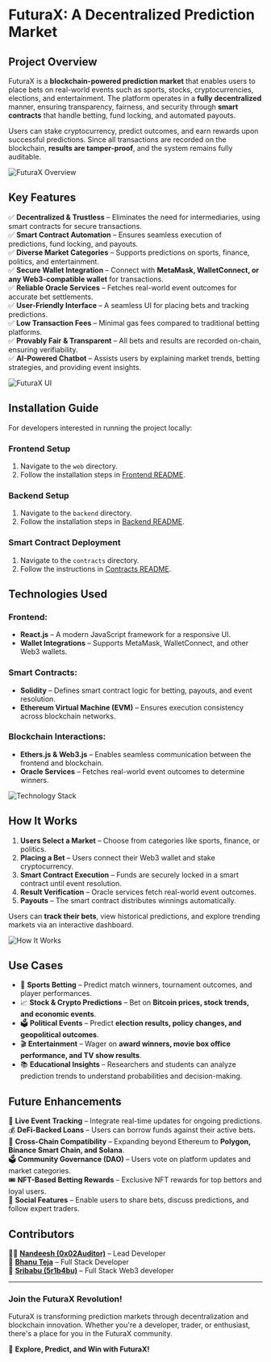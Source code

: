 # FuturaX: A Decentralized Prediction Market

## Project Overview
FuturaX is a **blockchain-powered prediction market** that enables users to place bets on real-world events such as sports, stocks, cryptocurrencies, elections, and entertainment. The platform operates in a **fully decentralized** manner, ensuring transparency, fairness, and security through **smart contracts** that handle betting, fund locking, and automated payouts.

Users can stake cryptocurrency, predict outcomes, and earn rewards upon successful predictions. Since all transactions are recorded on the blockchain, **results are tamper-proof**, and the system remains fully auditable.

![FuturaX Overview](https://github.com/user-attachments/assets/ea1bbced-dd23-4bd0-a57f-3d2a3c1db979)

## Key Features
✅ **Decentralized & Trustless** – Eliminates the need for intermediaries, using smart contracts for secure transactions.  
✅ **Smart Contract Automation** – Ensures seamless execution of predictions, fund locking, and payouts.  
✅ **Diverse Market Categories** – Supports predictions on sports, finance, politics, and entertainment.  
✅ **Secure Wallet Integration** – Connect with **MetaMask, WalletConnect, or any Web3-compatible wallet** for transactions.  
✅ **Reliable Oracle Services** – Fetches real-world event outcomes for accurate bet settlements.  
✅ **User-Friendly Interface** – A seamless UI for placing bets and tracking predictions.  
✅ **Low Transaction Fees** – Minimal gas fees compared to traditional betting platforms.  
✅ **Provably Fair & Transparent** – All bets and results are recorded on-chain, ensuring verifiability.  
✅ **AI-Powered Chatbot** – Assists users by explaining market trends, betting strategies, and providing event insights.  

![FuturaX UI](https://github.com/user-attachments/assets/d7f800b0-5cb1-4406-9e26-aa1d8e908cbd)

## Installation Guide
For developers interested in running the project locally:

### Frontend Setup
1. Navigate to the `web` directory.
2. Follow the installation steps in [Frontend README](https://github.com/Sribabu-Mandraju/futureX/blob/main/README.md).

### Backend Setup
1. Navigate to the `backend` directory.
2. Follow the installation steps in [Backend README](https://github.com/Sribabu-Mandraju/futureX_backend/blob/main/README.md).

### Smart Contract Deployment
1. Navigate to the `contracts` directory.
2. Follow the instructions in [Contracts README](https://github.com/Nandeesh-D/FutureX-Smart-Contracts/blob/main/README.md).

## Technologies Used
### **Frontend:**
- **React.js** – A modern JavaScript framework for a responsive UI.
- **Wallet Integrations** – Supports MetaMask, WalletConnect, and other Web3 wallets.

### **Smart Contracts:**
- **Solidity** – Defines smart contract logic for betting, payouts, and event resolution.
- **Ethereum Virtual Machine (EVM)** – Ensures execution consistency across blockchain networks.

### **Blockchain Interactions:**
- **Ethers.js & Web3.js** – Enables seamless communication between the frontend and blockchain.
- **Oracle Services** – Fetches real-world event outcomes to determine winners.

![Technology Stack](https://github.com/user-attachments/assets/e2c592e4-a5b0-4ad7-9e2e-ac79d42f5c0f)

## How It Works
1. **Users Select a Market** – Choose from categories like sports, finance, or politics.
2. **Placing a Bet** – Users connect their Web3 wallet and stake cryptocurrency.
3. **Smart Contract Execution** – Funds are securely locked in a smart contract until event resolution.
4. **Result Verification** – Oracle services fetch real-world event outcomes.
5. **Payouts** – The smart contract distributes winnings automatically.

Users can **track their bets**, view historical predictions, and explore trending markets via an interactive dashboard.

![How It Works](https://github.com/user-attachments/assets/6c0d116d-8018-4bf9-a3ff-e6794cfd5d39)

## Use Cases
- 🎯 **Sports Betting** – Predict match winners, tournament outcomes, and player performances.
- 📈 **Stock & Crypto Predictions** – Bet on **Bitcoin prices, stock trends, and economic events**.
- 🗳 **Political Events** – Predict **election results, policy changes, and geopolitical outcomes**.
- 🎬 **Entertainment** – Wager on **award winners, movie box office performance, and TV show results**.
- 📚 **Educational Insights** – Researchers and students can analyze prediction trends to understand probabilities and decision-making.

## Future Enhancements
🚀 **Live Event Tracking** – Integrate real-time updates for ongoing predictions.  
💰 **DeFi-Backed Loans** – Users can borrow funds against their active bets.  
🔗 **Cross-Chain Compatibility** – Expanding beyond Ethereum to **Polygon, Binance Smart Chain, and Solana**.  
🗳 **Community Governance (DAO)** – Users vote on platform updates and market categories.  
🎟 **NFT-Based Betting Rewards** – Exclusive NFT rewards for top bettors and loyal users.  
🤝 **Social Features** – Enable users to share bets, discuss predictions, and follow expert traders.  

## Contributors

👨‍💻 **[Nandeesh (0x02Auditor)](https://twitter.com/0x02Auditor)** – Lead Developer  
🔗 **[Bhanu Teja](https://twitter.com/BhanuTeja)** – Full Stack Developer  
🎨 **[Sribabu (5r1b4bu)](https://x.com/5R1B4BU)** – Full Stack Web3 developer

---

### **Join the FuturaX Revolution!**
FuturaX is transforming prediction markets through decentralization and blockchain innovation. Whether you're a developer, trader, or enthusiast, there's a place for you in the FuturaX community.

📌 **Explore, Predict, and Win with FuturaX!**

